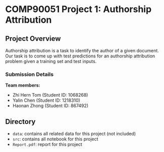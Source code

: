 # COMP90051 Project 1: Authorship Attribution

## Project Overview
Authorship attribution is a task to identify the author of a given document. Our task is to come up with test predictions for an authorship attribution problem given a training set and test inputs.

### Submission Details

**Team members:**

- Zhi Hern Tom (Student ID: 1068268)
- Yalin Chen (Student ID: 1218310)
- Haonan Zhong (Student ID: 867492)

## Directory
- `data`: contains all related data for this project (not included)
- `src`: contains all notebook for this project
- `Report.pdf`: report for this project